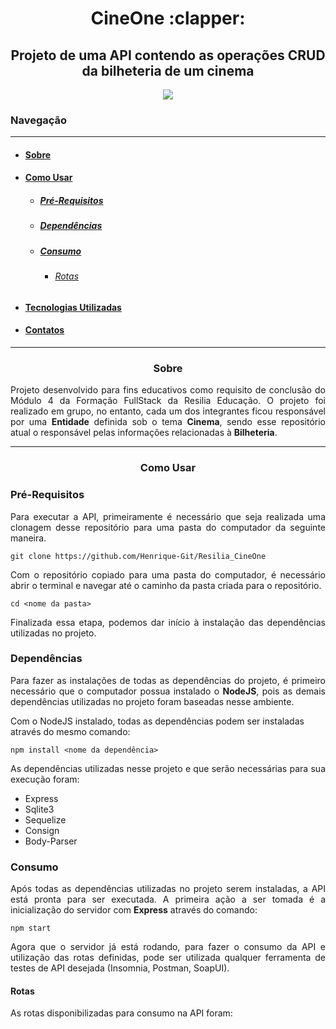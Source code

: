 <h1 align=center> CineOne :clapper:	</h1>

<h2 align=center> Projeto de uma API contendo as operações CRUD da bilheteria de um cinema </h2>

<p align='center'>
<img src="https://img.shields.io/static/v1?label=Status&message=UP&color=darkred&style=for-the-badge&logo=ghost"/>
</p>

### Navegação
--------------------

- #### [Sobre](#sobre)
- #### [Como Usar](#como-usar)
    - ##### [Pré-Requisitos](#pré-requisitos)
    - ##### [Dependências](#dependências)
    - ##### [Consumo](#consumo)
        - ###### [Rotas](#rotas)
- #### [Tecnologias Utilizadas](#tecnologias-utilizadas)
- #### [Contatos](#contatos)

--------------------

<h3 align=center>Sobre</h3>

<p align=justify> Projeto desenvolvido para fins educativos como requisito de conclusão do Módulo 4 da Formação FullStack da Resilia Educação. O projeto foi realizado em grupo, no entanto, cada um dos integrantes ficou responsável por uma <strong>Entidade</strong> definida sob o tema <strong>Cinema</strong>, sendo esse repositório atual o responsável pelas informações relacionadas à <strong>Bilheteria</strong>.</p>

--------------------

<h3 align=center>Como Usar</h3>

### Pré-Requisitos

<p align=justify>Para executar a API, primeiramente é necessário que seja realizada uma clonagem desse repositório para uma pasta do computador da seguinte maneira.</p>

```
git clone https://github.com/Henrique-Git/Resilia_CineOne

```
<p align=justify>Com o repositório copiado para uma pasta do computador, é necessário abrir o terminal e navegar até o caminho da pasta criada para o repositório.<p>

```
cd <nome da pasta>

```
<p align=justify>Finalizada essa etapa, podemos dar início à instalação das dependências utilizadas no projeto.</p>

### Dependências

<p align=justify>Para fazer as instalações de todas as dependências do projeto, é primeiro necessário que o computador possua instalado o <strong>NodeJS</strong>, pois as demais dependências utilizadas no projeto foram baseadas nesse ambiente.</p>

<p>Com o NodeJS instalado, todas as dependências podem ser instaladas através do mesmo comando:</p>

```
npm install <nome da dependência>

```
<p align=justify>As dependências utilizadas nesse projeto e que serão necessárias para sua execução foram:</p>

<ul>
    <li>Express</li>
    <li>Sqlite3</li>
    <li>Sequelize</li>
    <li>Consign</li>
    <li>Body-Parser</li>    
</ul>
    
### Consumo

<p align=justify>Após todas as dependências utilizadas no projeto serem instaladas, a API está pronta para ser executada. A primeira ação a ser tomada é a inicialização do servidor com <strong>Express</strong> através do comando:</p>
    
```
npm start

```

<p align=justify>Agora que o servidor já está rodando, para fazer o consumo da API e utilização das rotas definidas, pode ser utilizada qualquer ferramenta de testes de API desejada (Insomnia, Postman, SoapUI).</p>
    
#### Rotas

<p align=justify>As rotas disponibilizadas para consumo na API foram:</p>
